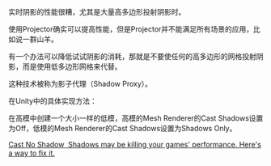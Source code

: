 实时阴影的性能很糟，尤其是大量高多边形投射阴影时。

使用Projector确实可以提高性能，但是Projector并不能满足所有场景的应用，比如说一群山羊。

有一个办法可以降低试试阴影的消耗，那就是不要使任何的高多边形的网格投射阴影，而是使用低多边形网格来代替。

这种技术被称为影子代理（Shadow Proxy）。

在Unity中的具体实现方法：

在高模中创建一个大小一样的低模，高模的Mesh Renderer的Cast Shadows设置为Off，低模的Mesh Renderer的Cast Shadows设置为Shadows Only。



[Cast No Shadow  Shadows may be killing your games' performance. Here's a way to fix it.](http://www.vatsalambastha.com/blog/shadow-proxy/page.html) 